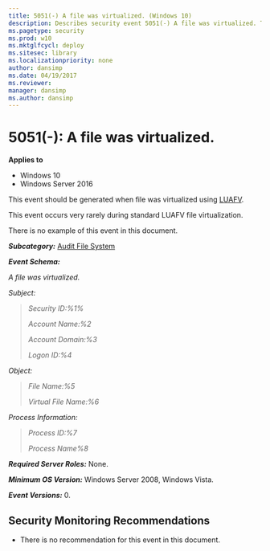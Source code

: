 ```yaml
---
title: 5051(-) A file was virtualized. (Windows 10)
description: Describes security event 5051(-) A file was virtualized. This event is generated when a file is virtualized using LUAFV.
ms.pagetype: security
ms.prod: w10
ms.mktglfcycl: deploy
ms.sitesec: library
ms.localizationpriority: none
author: dansimp
ms.date: 04/19/2017
ms.reviewer: 
manager: dansimp
ms.author: dansimp
---
```


# 5051(-): A file was virtualized.

**Applies to**
-   Windows 10
-   Windows Server 2016


This event should be generated when file was virtualized using [LUAFV](https://blogs.msdn.com/b/alexcarp/archive/2009/06/25/the-deal-with-luafv-sys.aspx).

This event occurs very rarely during standard LUAFV file virtualization.

There is no example of this event in this document.

***Subcategory:***&nbsp;[Audit File System](audit-file-system.md)

***Event Schema:***

*A file was virtualized.*

*Subject:*

> *Security ID:%1%*
>
> *Account Name:%2*
>
> *Account Domain:%3*
>
> *Logon ID:%4*

*Object:*

> *File Name:%5*
>
> *Virtual File Name:%6*

*Process Information:*

> *Process ID:%7*
>
> *Process Name%8*

***Required Server Roles:*** None.

***Minimum OS Version:*** Windows Server 2008, Windows Vista.

***Event Versions:*** 0.

## Security Monitoring Recommendations

-   There is no recommendation for this event in this document.

